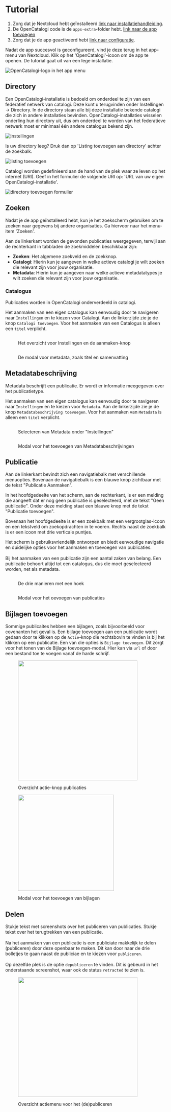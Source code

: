 # Tutorial

1. Zorg dat je Nextcloud hebt geïnstalleerd [link naar installatiehandleiding](https://cloud.nextcloud.com/s/iyNGp8ryWxc7Efa?path=%2F1%20Setting%20up%20a%20development%20environment).
2. De OpenCatalogi code is de `apps-extra`-folder hebt. [link naar de app toevoegen](../developers/installatie-van-nextcloud-development-omgeving.md)
3. Zorg dat je de app geactiveerd hebt [link naar configuratie](../developers/de-opencatalogi-app-toevoegen-aan-nextcloud.md).

Nadat de app succesvol is geconfigureerd, vind je deze terug in het app-menu van Nextcloud. Klik op het 'OpenCatalogi'-icoon om de app te openen. De tutorial gaat uit van een lege installatie.

![OpenCatalogi-logo in het app menu](<../assets/nc_app_menu (1).png>)

## Directory

Een OpenCatalogi-installatie is bedoeld om onderdeel te zijn van een federatief netwerk van catalogi. Deze kunt u terugvinden onder Instellingen -> Directory. In de directory staan alle bij deze installatie bekende catalogi die zich in andere installaties bevinden. OpenCatalogi-installaties wisselen onderling hun directory uit, dus om onderdeel te worden van het federatieve netwerk moet er minimaal één andere catalogus bekend zijn.

![instellingen](../assets/oc_instellingen.png)

Is uw directory leeg? Druk dan op 'Listing toevoegen aan directory' achter de zoekbalk.

![listing toevoegen](../assets/oc_listing_toevoegen.png)

Catalogi worden gedefinieerd aan de hand van de plek waar ze leven op het internet (URI). Geef in het formulier de volgende URI op: 'URL van uw eigen OpenCatalogi-installatie'.

![directory toevoegen formulier](../assets/oc_directory_toevoegen_form.png)

## Zoeken

Nadat je de app geïnstalleerd hebt, kun je het zoekscherm gebruiken om te zoeken naar gegevens bij andere organisaties. Ga hiervoor naar het menu-item 'Zoeken'.

Aan de linkerkant worden de gevonden publicaties weergegeven, terwijl aan de rechterkant in tabbladen de zoekmiddelen beschikbaar zijn:

* **Zoeken**: Het algemene zoekveld en de zoekknop.
* **Catalogi**: Hierin kun je aangeven in welke actieve catalogi je wilt zoeken die relevant zijn voor jouw organisatie.
* **Metadata**: Hierin kun je aangeven naar welke actieve metadatatypes je wilt zoeken die relevant zijn voor jouw organisatie.

### Catalogus

Publicaties worden in OpenCatalogi onderverdeeld in catalogi.

Het aanmaken van een eigen catalogus kan eenvoudig door te navigeren naar `Instellingen` en te kiezen voor Catalogi. Aan de linkerzijde zie je de knop `Catalogi toevoegen`. Voor het aanmaken van een Catalogus is alleen een `titel` verplicht.&#x20;

<div align="left">

<figure><img src="../.gitbook/assets/image (2).png" alt=""><figcaption><p>Het overzicht voor Instellingen en de aanmaken-knop</p></figcaption></figure>

<figure><img src="../.gitbook/assets/Screenshot 2024-08-08 113242.png" alt=""><figcaption><p>De modal voor metadata, zoals titel en samenvatting</p></figcaption></figure>

</div>

## Metadatabeschrijving

Metadata beschrijft een publicatie. Er wordt er informatie meegegeven over het publicatietype.&#x20;

Het aanmaken van een eigen catalogus kan eenvoudig door te navigeren naar `Instellingen` en te kiezen voor `Metadata`. Aan de linkerzijde zie je de knop `Metadatabeschrijving toevoegen`. Voor het aanmaken van `Metadata` is alleen een `titel` verplicht.

<div>

<figure><img src="../.gitbook/assets/metadata-settings.png" alt=""><figcaption><p>Selecteren van Metadata onder "Instellingen"</p></figcaption></figure>

<figure><img src="../.gitbook/assets/Metadata_modal.png" alt=""><figcaption><p>Modal voor het toevoegen van Metadatabeschrijvingen</p></figcaption></figure>

</div>

## Publicatie

Aan de linkerkant bevindt zich een navigatiebalk met verschillende menuopties. Bovenaan de navigatiebalk is een blauwe knop zichtbaar met de tekst "Publicatie Aanmaken".

In het hoofdgedeelte van het scherm, aan de rechterkant, is er een melding die aangeeft dat er nog geen publicatie is geselecteerd, met de tekst "Geen publicatie". Onder deze melding staat een blauwe knop met de tekst "Publicatie toevoegen".

Bovenaan het hoofdgedeelte is er een zoekbalk met een vergrootglas-icoon en een tekstveld om zoekopdrachten in te voeren. Rechts naast de zoekbalk is er een icoon met drie verticale puntjes.

Het scherm is gebruiksvriendelijk ontworpen en biedt eenvoudige navigatie en duidelijke opties voor het aanmaken en toevoegen van publicaties.\
\
Bij het aanmaken van een publicatie zijn een aantal zaken van belang. Een publicatie behoort altijd tot een catalogus, dus die moet geselecteerd worden, net als metadata.

<div>

<figure><img src="../.gitbook/assets/publicatie_mogelijkheden.png" alt=""><figcaption><p>De drie manieren met een hoek </p></figcaption></figure>

<figure><img src="../.gitbook/assets/publicatie_modal.png" alt=""><figcaption><p>Modal voor het oevoegen van publicaties</p></figcaption></figure>

</div>

## Bijlagen toevoegen

Sommige publicaites hebben een bijlagen, zoals bijvoorbeeld voor covenanten het geval is. Een bijlage toevoegen aan een publicatie wordt gedaan door te klikken op de `Actie`-knop die rechtsbovin te vinden is bij het klikken op een publicatie. Een van die opties is `Bijlage toevoegen`. Dit zorgt voor het tonen van de Bijlage toevoegen-modal. Hier kan via `url` of door een bestand toe te voegen vanaf de harde schrijf.&#x20;

<div>

<figure><img src="../.gitbook/assets/bijlage_toevoegen.png" alt="" width="375"><figcaption><p>Overzicht actie-knop publicaties</p></figcaption></figure>

<figure><img src="../.gitbook/assets/bijlage_toevoegen_modal.png" alt="" width="301"><figcaption><p>Modal voor het toevoegen van bijlagen</p></figcaption></figure>

</div>

## Delen

Stukje tekst met screenshots over het publiceren van publicaties. Stukje tekst over het terugtrekken van een publicatie.\
\
Na het aanmaken van een publicatie is een publiciate makkelijk te delen (publiceren) door deze openbaar te maken. Dit kan door naar de drie bolletjes te gaan naast de publiciae en te kiezen voor `publiceren`. \
\
Op dezelfde plek is de optie `depubliceren` te vinden. Dit is gebeurd in het onderstaande screenshot, waar ook de status `retracted` te zien is.&#x20;

<div data-full-width="true">

<figure><img src="../.gitbook/assets/Screenshot 2024-08-08 142036.png" alt="" width="375"><figcaption><p>Overzicht actiemenu voor het (de)publiceren</p></figcaption></figure>

</div>
